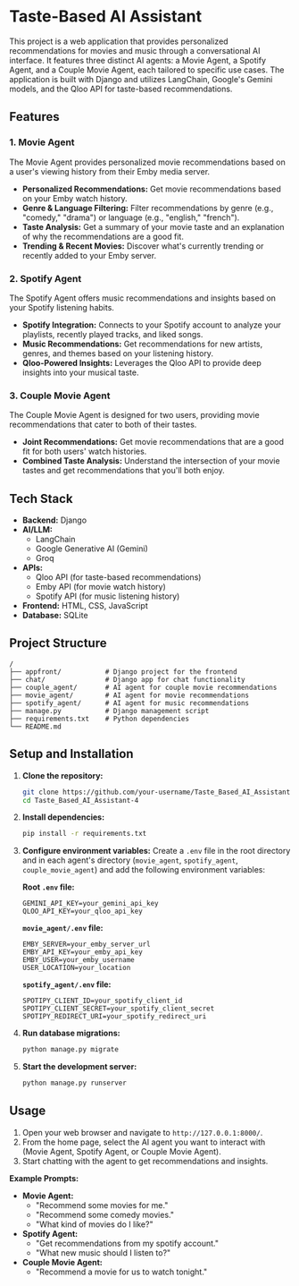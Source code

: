 # Taste-Based AI Assistant

This project is a web application that provides personalized recommendations for movies and music through a conversational AI interface. It features three distinct AI agents: a Movie Agent, a Spotify Agent, and a Couple Movie Agent, each tailored to specific use cases. The application is built with Django and utilizes LangChain, Google's Gemini models, and the Qloo API for taste-based recommendations.

## Features

### 1. Movie Agent

The Movie Agent provides personalized movie recommendations based on a user's viewing history from their Emby media server.

-   **Personalized Recommendations:** Get movie recommendations based on your Emby watch history.
-   **Genre & Language Filtering:** Filter recommendations by genre (e.g., "comedy," "drama") or language (e.g., "english," "french").
-   **Taste Analysis:** Get a summary of your movie taste and an explanation of why the recommendations are a good fit.
-   **Trending & Recent Movies:** Discover what's currently trending or recently added to your Emby server.

### 2. Spotify Agent

The Spotify Agent offers music recommendations and insights based on your Spotify listening habits.

-   **Spotify Integration:** Connects to your Spotify account to analyze your playlists, recently played tracks, and liked songs.
-   **Music Recommendations:** Get recommendations for new artists, genres, and themes based on your listening history.
-   **Qloo-Powered Insights:** Leverages the Qloo API to provide deep insights into your musical taste.

### 3. Couple Movie Agent

The Couple Movie Agent is designed for two users, providing movie recommendations that cater to both of their tastes.

-   **Joint Recommendations:** Get movie recommendations that are a good fit for both users' watch histories.
-   **Combined Taste Analysis:** Understand the intersection of your movie tastes and get recommendations that you'll both enjoy.

## Tech Stack

-   **Backend:** Django
-   **AI/LLM:**
    -   LangChain
    -   Google Generative AI (Gemini)
    -   Groq
-   **APIs:**
    -   Qloo API (for taste-based recommendations)
    -   Emby API (for movie watch history)
    -   Spotify API (for music listening history)
-   **Frontend:** HTML, CSS, JavaScript
-   **Database:** SQLite

## Project Structure

```
/
├── appfront/           # Django project for the frontend
├── chat/               # Django app for chat functionality
├── couple_agent/       # AI agent for couple movie recommendations
├── movie_agent/        # AI agent for movie recommendations
├── spotify_agent/      # AI agent for music recommendations
├── manage.py           # Django management script
├── requirements.txt    # Python dependencies
└── README.md
```

## Setup and Installation

1.  **Clone the repository:**
    ```bash
    git clone https://github.com/your-username/Taste_Based_AI_Assistant-4.git
    cd Taste_Based_AI_Assistant-4
    ```

2.  **Install dependencies:**
    ```bash
    pip install -r requirements.txt
    ```

3.  **Configure environment variables:**
    Create a `.env` file in the root directory and in each agent's directory (`movie_agent`, `spotify_agent`, `couple_movie_agent`) and add the following environment variables:

    **Root `.env` file:**
    ```
    GEMINI_API_KEY=your_gemini_api_key
    QLOO_API_KEY=your_qloo_api_key
    ```

    **`movie_agent/.env` file:**
    ```
    EMBY_SERVER=your_emby_server_url
    EMBY_API_KEY=your_emby_api_key
    EMBY_USER=your_emby_username
    USER_LOCATION=your_location
    ```

    **`spotify_agent/.env` file:**
    ```
    SPOTIPY_CLIENT_ID=your_spotify_client_id
    SPOTIPY_CLIENT_SECRET=your_spotify_client_secret
    SPOTIPY_REDIRECT_URI=your_spotify_redirect_uri
    ```

4.  **Run database migrations:**
    ```bash
    python manage.py migrate
    ```

5.  **Start the development server:**
    ```bash
    python manage.py runserver
    ```

## Usage

1.  Open your web browser and navigate to `http://127.0.0.1:8000/`.
2.  From the home page, select the AI agent you want to interact with (Movie Agent, Spotify Agent, or Couple Movie Agent).
3.  Start chatting with the agent to get recommendations and insights.

**Example Prompts:**

-   **Movie Agent:**
    -   "Recommend some movies for me."
    -   "Recommend some comedy movies."
    -   "What kind of movies do I like?"
-   **Spotify Agent:**
    -   "Get recommendations from my spotify account."
    -   "What new music should I listen to?"
-   **Couple Movie Agent:**
    -   "Recommend a movie for us to watch tonight."
